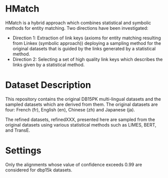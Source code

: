 # HMatch 

HMatch is a hybrid approach which combines statistical and symbolic methods for entity matching. Two directions have been investigated:
- Direction 1: Extraction of link keys (axioms for entity matching resulting from Linkex (symbolic approach)) deploying a sampling method for the original datasets that is guided by the links generated by a statistical method.
- Direction 2: Selecting a set of high quality link keys which describes the links given by a statistical method.

# Dataset Description

This repository contains the original DB15PK multi-lingual datasets and the sampled datasets which are derived from them.
The original datasets are four: French (fr), English (en), Chinese (zh) and Japanese (ja).

The refined datasets, refinedXXX, presented here are sampled from the original datasets using various statistical methods such as LIMES, BERT, and TransE.

# Settings
Only the alignments whose value of confidence exceeds 0.99 are considered for dbp15k datasets. 

